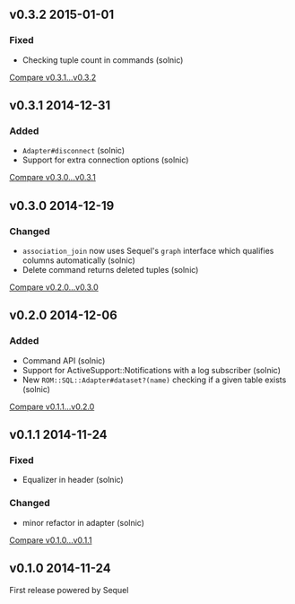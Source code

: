 ## v0.3.2 2015-01-01

### Fixed

* Checking tuple count in commands (solnic)

[Compare v0.3.1...v0.3.2](https://github.com/rom-rb/rom-sql/compare/v0.3.1...v0.3.2)

## v0.3.1 2014-12-31

### Added

* `Adapter#disconnect` (solnic)
* Support for extra connection options (solnic)

[Compare v0.3.0...v0.3.1](https://github.com/rom-rb/rom-sql/compare/v0.3.0...v0.3.1)

## v0.3.0 2014-12-19

### Changed

* `association_join` now uses Sequel's `graph` interface which qualifies columns automatically (solnic)
* Delete command returns deleted tuples (solnic)

[Compare v0.2.0...v0.3.0](https://github.com/rom-rb/rom-sql/compare/v0.2.0...v0.3.0)

## v0.2.0 2014-12-06

### Added

* Command API (solnic)
* Support for ActiveSupport::Notifications with a log subscriber (solnic)
* New `ROM::SQL::Adapter#dataset?(name)` checking if a given table exists (solnic)

[Compare v0.1.1...v0.2.0](https://github.com/rom-rb/rom-sql/compare/v0.1.1...v0.2.0)

## v0.1.1 2014-11-24

### Fixed

* Equalizer in header (solnic)

### Changed

* minor refactor in adapter (solnic)

[Compare v0.1.0...v0.1.1](https://github.com/rom-rb/rom-sql/compare/v0.1.0...v0.1.1)

## v0.1.0 2014-11-24

First release powered by Sequel

